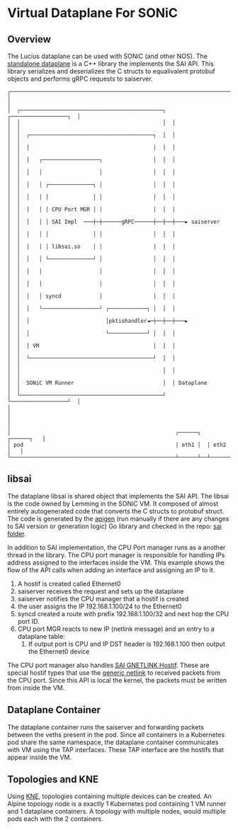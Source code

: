 # Virtual Dataplane For SONiC

## Overview

The Lucius dataplane can be used with SONiC (and other NOS). The [standalone dataplane](../standalone/) is a C++ library the implements the SAI API. This library serializes and deserializes the C structs to equalivalent protobuf objects and performs gRPC requests to saiserver.

```plaintext
┌─────────────────────────────────────────────────────────────────────────┐
│                                                                         │
│  ┌─────────────────────────────────────────────┐  ┌──────────────────┐  │
│  │                                             │  │                  │  │
│  │  ┌───────────────────────────────────────┐  │  │                  │  │
│  │  │                                       │  │  │                  │  │
│  │  │   ┌──────────────────┐                │  │  │                  │  │
│  │  │   │                  │                │  │  │                  │  │
│  │  │   │ ┌──────────────┐ │                │  │  │                  │  │
│  │  │   │ │              │ │                │  │  │                  │  │
│  │  │   │ │ CPU Port MGR │ │                │  │  │                  │  │
│  │  │   │ │ SAI Impl  ───┼─┼──────gRPC──────┼──┼──┼───► saiserver    │  │
│  │  │   │ │              │ │                │  │  │                  │  │
│  │  │   │ │ libsai.so    │ │                │  │  │                  │  │
│  │  │   │ └──────────────┘ │                │  │  │                  │  │
│  │  │   │                  │                │  │  │                  │  │
│  │  │   │                  │                │  │  │                  │  │
│  │  │   │ syncd            │                │  │  │                  │  │
│  │  │   └──────────────────┘ ┌────────────┐ │  │  │                  │  │
│  │  │                        │pktiohandler◄─┼──┼──┼───►              │  │
│  │  │                        └────────────┘ │  │  │                  │  │
│  │  │ VM                                    │  │  │                  │  │
│  │  └───────────────────────────────────────┘  │  │                  │  │
│  │                                             │  │                  │  │
│  │  SONiC VM Runner                            │  │ Dataplane        │  │
│  └─────────────────────────────────────────────┘  └──────────────────┘  │
│                                                                         │
│                                                                         │
│                                                    ┌──────┐  ┌──────┐   │
│ pod                                                │ eth1 │  │ eth2 │   │
└────────────────────────────────────────────────────┴──────┴──┴──────┴───┘
```

## libsai

The dataplane libsai is shared object that implements the SAI API. The libsai is the code owned by Lemming in the SONiC VM. It composed of almost entirely autogenerated code that converts the C structs to protobuf struct. The code is generated by the [apigen](../apigen/apigen.go) (run manually if there are any changes to SAI version or generation logic) Go library and checked in the repo: [sai folder](../standalone/sai/).

In addition to SAI implementation, the CPU Port manager runs as a another thread in the library. The CPU port manager is responsible for handling IPs address assigned to the interfaces inside the VM.
This example shows the flow of the API calls when adding an interface and assigning an IP to it.

1. A hostif is created called Ethernet0
2. saiserver receives the request and sets up the dataplane
3. saiserver notifies the CPU manager that a hostif is created
4. the user assigns the IP 192.168.1.100/24 to the Ethernet0
5. syncd created a route with prefix 192.168.1.100/32 and next hop the CPU port ID.
6. CPU port MGR reacts to new IP (netlink message) and an entry to a dataplane table:  
   1. If output port is CPU and IP DST header is 192.168.1.100 then output the Ethernet0 device

The CPU port manager also handles [SAI GNETLINK Hostif](https://github.com/opencomputeproject/SAI/blob/master/inc/saihostif.h#L832). These are special hostif types that use the [generic netlink](https://wiki.linuxfoundation.org/networking/generic_netlink_howto) to received packets from the CPU port. Since this API is local the kernel, the packets must be written from inside the VM.

## Dataplane Container

The dataplane container runs the saiserver and forwarding packets between the veths present in the pod. Since all containers in a Kubernetes pod share the same namespace, the dataplane container communicates with VM using the TAP interfaces. These TAP interface are the hostifs that appear inside the VM.

## Topologies and KNE

Using [KNE](https://github.com/openconfig/kne), topologies containing multiple devices can be created. An Alpine topology node is a exactly 1 Kubernetes pod containing 1 VM runner and 1 dataplane containers. A topology with multiple nodes, would multiple pods each with the 2 containers.
